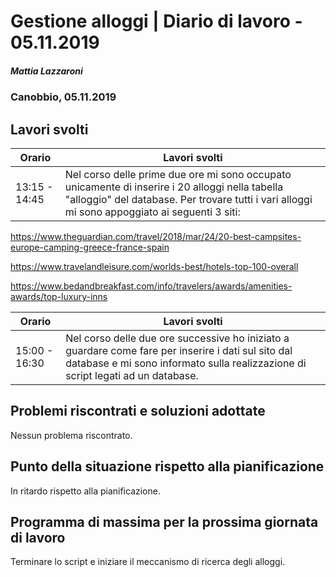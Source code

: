 # Gestione alloggi | Diario di lavoro - 05.11.2019

##### Mattia Lazzaroni

### Canobbio, 05.11.2019

## Lavori svolti

| Orario        | Lavori svolti   |
| ------------- | --------------- |
| 13:15 - 14:45 | Nel corso delle prime due ore mi sono occupato unicamente di inserire i 20 alloggi nella tabella "alloggio" del database. Per trovare tutti i vari alloggi mi sono appoggiato ai seguenti 3 siti:
<https://www.theguardian.com/travel/2018/mar/24/20-best-campsites-europe-camping-greece-france-spain>

<https://www.travelandleisure.com/worlds-best/hotels-top-100-overall>

<https://www.bedandbreakfast.com/info/travelers/awards/amenities-awards/top-luxury-inns>

| Orario        | Lavori svolti   |
| ------------- | --------------- |
| 15:00 - 16:30 | Nel corso delle due ore successive ho iniziato a guardare come fare per inserire i dati sul sito dal database e mi sono informato sulla realizzazione di script legati ad un database. |

## Problemi riscontrati e soluzioni adottate
Nessun problema riscontrato.

## Punto della situazione rispetto alla pianificazione
In ritardo rispetto alla pianificazione.

## Programma di massima per la prossima giornata di lavoro
Terminare lo script e iniziare il meccanismo di ricerca degli alloggi.